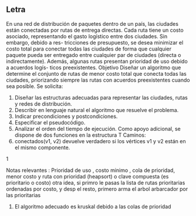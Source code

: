 ## Letra 

En una red de distribución de paquetes dentro de un país, las ciudades están
conectadas por rutas de entrega directas. Cada ruta tiene un costo asociado,
representando el gasto logístico entre dos ciudades. Sin embargo, debido a res-
tricciones de presupuesto, se desea minimizar el costo total para conectar todas
las ciudades de forma que cualquier paquete pueda ser entregado entre cualquier
par de ciudades (directa o indirectamente).
Además, algunas rutas presentan prioridad de uso debido a acuerdos logís-
ticos preexistentes.
Objetivo
Diseñar un algoritmo que determine el conjunto de rutas de menor costo
total que conecta todas las ciudades, priorizando siempre las rutas con acuerdos
preexistentes cuando sea posible.
Se solicita:
1. Diseñar las estructuras adecuadas para representar las ciudades, rutas y
redes de distribución.
2. Describir en lenguaje natural el algoritmo que resuelve el problema.
3. Indicar precondiciones y postcondiciones.
4. Especificar el pseudocódigo.
5. Analizar el orden del tiempo de ejecución.
Como apoyo adicional, se dispone de dos funciones en la estructura T Caminos:
1. conectados(v1, v2) devuelve verdadero si los vértices v1 y v2 están en el
mismo componente.

1

Notas relevantes : Prioridad de uso , costo minimo , cola de prioridad, menor costo y ruta con prioridad (heapsort) o clave compuesta (es prioritario o costo) 
otra idea, si primro le pasas la lista de rutas prioritarias ordenadas por costo, y desp el resto, primero arma el arbol arbarcador por las prioritarias
1. El algoritmo adecuado es kruskal debido a las colas de prioridad


